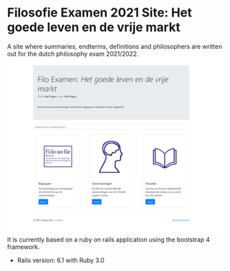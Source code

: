 # Filosofie Examen 2021 Site: Het goede leven en de vrije markt

A site where summaries, endterms, definitions and philosophers are written out for the dutch philosophy exam 2021/2022.
![img.png](img.png)
It is currently based on a ruby on rails application using the bootstrap 4 framework.

* Rails version: 6.1 with Ruby 3.0
